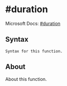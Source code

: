 # \#duration

Microsoft Docs: [\#duration](https://docs.microsoft.com/en-us/powerquery-m/sharpduration)

## Syntax

```
Syntax for this function.
```

## About

About this function.

